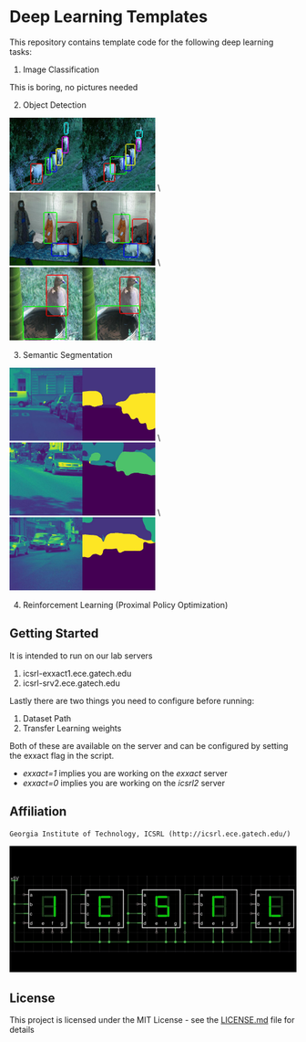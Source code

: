 
# Deep Learning Templates

This repository contains template code for the following deep learning tasks:
1. Image Classification

This is boring, no pictures needed

2. Object Detection

<p float="left">
  <img src="./images/object_detection1.jpg" alt="object_detection1" width="256" height="128" /> \
  <img src="./images/object_detection2.jpg" alt="object_detection1" width="256" height="128" /> \
  <img src="./images/object_detection3.jpg" alt="object_detection1" width="256" height="128" />
</p>

3. Semantic Segmentation

<p float="left">
  <img src="./images/semantic_seg1.jpg" alt="object_detection1" width="256" height="128" /> \
  <img src="./images/semantic_seg2.jpg" alt="object_detection1" width="256" height="128" /> \
  <img src="./images/semantic_seg3.jpg" alt="object_detection1" width="256" height="128" />
</p>

4. Reinforcement Learning (Proximal Policy Optimization)

## Getting Started

It is intended to run on our lab servers
1. icsrl-exxact1.ece.gatech.edu
2. icsrl-srv2.ece.gatech.edu

Lastly there are two things you need to configure before running:
1. Dataset Path
2. Transfer Learning weights

Both of these are available on the server and can be configured by setting the exxact flag in the script.
* *exxact=1* implies you are working on the *exxact* server
* *exxact=0* implies you are working on the *icsrl2* server

## Affiliation 

```
Georgia Institute of Technology, ICSRL (http://icsrl.ece.gatech.edu/)
```

![Alt text](./images/icsrl.png?raw=true "Title")

## License

This project is licensed under the MIT License - see the [LICENSE.md](LICENSE.md) file for details





